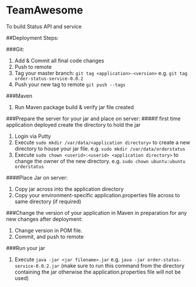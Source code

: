 # TeamAwesome
To build Status API and service

##Deployment Steps:

###Git:
1. Add & Commit all final code changes
2. Push to remote
3. Tag your master branch: `git tag <application>-<version>` e.g. `git tag order-status-service-0.0.2`
4. Push your new tag to remote `git push --tags`

###Maven
1. Run Maven package build & verify jar file created

###Prepare the server for your jar and place on server:
####If first time application deployed create the directory to hold the jar
1. Login via Putty
2. Execute `sudo mkdir /var/data/<application directory>` to create a new directory to house your jar file. e.g. `sudo mkdir /var/data/orderstatus`
3. Execute `sudo chown <userid>:<userid> <application directory>` to change the owner of the new directory. e.g. `sudo chown ubuntu:ubuntu orderstatus`


####Place Jar on server:
1. Copy jar across into the application directory
2. Copy your environment-specific application.properties file across to same directory (if required)

###Change the version of your application in Maven in preparation for any new changes after deployment:
1. Change version in POM file.
2. Commit, and push to remote

###Run your jar
1. Execute `java -jar <jar filename>.jar` e.g. `java -jar order-status-service-0.0.2.jar` (make sure to run this command from the directory containing the jar otherwise the application.properties file will not be used)
